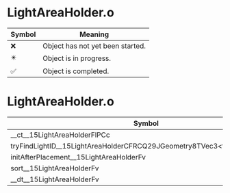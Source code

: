 # LightAreaHolder.o
| Symbol | Meaning 
| ------------- | ------------- 
| :x: | Object has not yet been started. 
| :eight_pointed_black_star: | Object is in progress. 
| :white_check_mark: | Object is completed. 


# LightAreaHolder.o
| Symbol | Decompiled? |
| ------------- | ------------- |
| __ct__15LightAreaHolderFlPCc | :white_check_mark: |
| tryFindLightID__15LightAreaHolderCFRCQ29JGeometry8TVec3&lt;f&gt;P11ZoneLightID | :x: |
| initAfterPlacement__15LightAreaHolderFv | :white_check_mark: |
| sort__15LightAreaHolderFv | :x: |
| __dt__15LightAreaHolderFv | :white_check_mark: |

